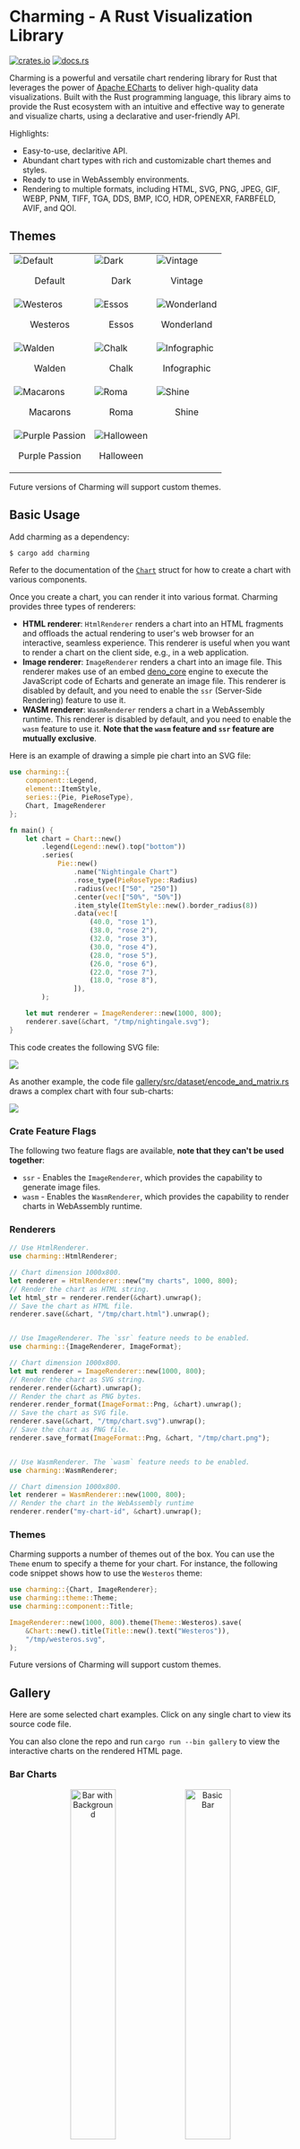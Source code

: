 # Charming - A Rust Visualization Library

[![crates.io](https://img.shields.io/crates/v/charming.svg)](https://crates.io/crates/charming)
[![docs.rs](https://docs.rs/charming/badge.svg)](https://docs.rs/charming)

Charming is a powerful and versatile chart rendering library for Rust that leverages the power of [Apache ECharts](https://echarts.apache.org/en/index.html) to deliver high-quality data visualizations. Built with the Rust programming language, this library aims to provide the Rust ecosystem with an intuitive and effective way to generate and visualize charts, using a declarative and user-friendly API.

Highlights:

- Easy-to-use, declaritive API.
- Abundant chart types with rich and customizable chart themes and styles.
- Ready to use in WebAssembly environments.
- Rendering to multiple formats, including HTML, SVG, PNG, JPEG, GIF, WEBP, PNM, TIFF, TGA, DDS, BMP, ICO, HDR, OPENEXR, FARBFELD, AVIF, and QOI.

## Themes

<table>
    <tr>
        <td><img src="./img/theme/default.png" alt="Default" /><p align="center">Default</p></td>
        <td><img src="./img/theme/dark.png" alt="Dark" /><p align="center">Dark</p></td>
        <td><img src="./img/theme/vintage.png" alt="Vintage" /><p align="center">Vintage</p></td>
    </tr>
    <tr>
        <td><img src="./img/theme/westeros.png" alt="Westeros" /><p align="center">Westeros</p></td>
        <td><img src="./img/theme/essos.png" alt="Essos" /><p align="center">Essos</p></td>
        <td><img src="./img/theme/wonderland.png" alt="Wonderland" /><p align="center">Wonderland</p></td>
    </tr>
    <tr>
        <td><img src="./img/theme/walden.png" alt="Walden" /><p align="center">Walden</p></td>
        <td><img src="./img/theme/chalk.png" alt="Chalk" /><p align="center">Chalk</p></td>
        <td><img src="./img/theme/infographic.png" alt="Infographic" /><p align="center">Infographic</p></td>
    </tr>
    <tr>
        <td><img src="./img/theme/macarons.png" alt="Macarons" /><p align="center">Macarons</p></td>
        <td><img src="./img/theme/roma.png" alt="Roma" /><p align="center">Roma</p></td>
        <td><img src="./img/theme/shine.png" alt="Shine" /><p align="center">Shine</p></td>
    </tr>
    <tr>
        <td><img src="./img/theme/purple-passion.png" alt="Purple Passion" /><p align="center">Purple Passion</p></td>
        <td><img src="./img/theme/halloween.png" alt="Halloween" /><p align="center">Halloween</p></td>
    </tr>
</table>

Future versions of Charming will support custom themes.

## Basic Usage

Add charming as a dependency:

```sh
$ cargo add charming
```

Refer to the documentation of the [`Chart`](https://docs.rs/charming/latest/charming/struct.Chart.html) struct for how to create a chart with various components.

Once you create a chart, you can render it into various format. Charming provides three types of renderers:

- **HTML renderer**: `HtmlRenderer` renders a chart into an HTML fragments and offloads the actual rendering to user's web browser for an interactive, seamless experience. This renderer is useful when you want to render a chart on the client side, e.g., in a web application.
- **Image renderer**: `ImageRenderer` renders a chart into an image file. This renderer makes use of an embed [deno_core](https://github.com/denoland/deno_core) engine to execute the JavaScript code of Echarts and generate an image file. This renderer is disabled by default, and you need to enable the `ssr` (Server-Side Rendering) feature to use it.
- **WASM renderer**: `WasmRenderer` renders a chart in a WebAssembly runtime. This renderer is disabled by default, and you need to enable the `wasm` feature to use it. **Note that the `wasm` feature and `ssr` feature are mutually exclusive**.

Here is an example of drawing a simple pie chart into an SVG file:

```rust
use charming::{
    component::Legend,
    element::ItemStyle,
    series::{Pie, PieRoseType},
    Chart, ImageRenderer
};

fn main() {
    let chart = Chart::new()
        .legend(Legend::new().top("bottom"))
        .series(
            Pie::new()
                .name("Nightingale Chart")
                .rose_type(PieRoseType::Radius)
                .radius(vec!["50", "250"])
                .center(vec!["50%", "50%"])
                .item_style(ItemStyle::new().border_radius(8))
                .data(vec![
                    (40.0, "rose 1"),
                    (38.0, "rose 2"),
                    (32.0, "rose 3"),
                    (30.0, "rose 4"),
                    (28.0, "rose 5"),
                    (26.0, "rose 6"),
                    (22.0, "rose 7"),
                    (18.0, "rose 8"),
                ]),
        );

    let mut renderer = ImageRenderer::new(1000, 800);
    renderer.save(&chart, "/tmp/nightingale.svg");
}
```

This code creates the following SVG file:

![](img/nightingale.svg)

As another example, the code file [gallery/src/dataset/encode_and_matrix.rs](./gallery/src/dataset/encode_and_matrix.rs) draws a complex chart with four sub-charts:

![](img/encode-and-matrix.svg)

### Crate Feature Flags

The following two feature flags are available, **note that they can't be used together**:

- `ssr` - Enables the `ImageRenderer`, which provides the capability to generate image files.
- `wasm` - Enables the `WasmRenderer`, which provides the capability to render charts in WebAssembly runtime.

### Renderers

```rs
// Use HtmlRenderer.
use charming::HtmlRenderer;

// Chart dimension 1000x800.
let renderer = HtmlRenderer::new("my charts", 1000, 800);
// Render the chart as HTML string.
let html_str = renderer.render(&chart).unwrap();
// Save the chart as HTML file.
renderer.save(&chart, "/tmp/chart.html").unwrap();


// Use ImageRenderer. The `ssr` feature needs to be enabled.
use charming::{ImageRenderer, ImageFormat};

// Chart dimension 1000x800.
let mut renderer = ImageRenderer::new(1000, 800);
// Render the chart as SVG string.
renderer.render(&chart).unwrap();
// Render the chart as PNG bytes.
renderer.render_format(ImageFormat::Png, &chart).unwrap();
// Save the chart as SVG file.
renderer.save(&chart, "/tmp/chart.svg").unwrap();
// Save the chart as PNG file.
renderer.save_format(ImageFormat::Png, &chart, "/tmp/chart.png");


// Use WasmRenderer. The `wasm` feature needs to be enabled.
use charming::WasmRenderer;

// Chart dimension 1000x800.
let renderer = WasmRenderer::new(1000, 800);
// Render the chart in the WebAssembly runtime
renderer.render("my-chart-id", &chart).unwrap();
```

### Themes

Charming supports a number of themes out of the box. You can use the `Theme` enum to specify a theme for your chart. For instance, the following code snippet shows how to use the `Westeros` theme:

```rust
use charming::{Chart, ImageRenderer};
use charming::theme::Theme;
use charming::component::Title;

ImageRenderer::new(1000, 800).theme(Theme::Westeros).save(
    &Chart::new().title(Title::new().text("Westeros")),
    "/tmp/westeros.svg",
);
```

Future versions of Charming will support custom themes.

## Gallery

Here are some selected chart examples. Click on any single chart to view its source code file.

You can also clone the repo and run `cargo run --bin gallery` to view the interactive charts on the rendered HTML page.

### Bar Charts

<div align="center">
<a href="./gallery/src/bar/bar_with_background.rs"><img src="./img/bar/bar_with_background.svg" width="40%" alt="Bar with Background" /></a>
<a href="./gallery/src/bar/basic_bar.rs"><img src="./img/bar/basic_bar.svg" width="40%" alt="Basic Bar" /></a>
<a href="./gallery/src/bar/radial_polar_bar_label_position.rs"><img src="./img/bar/radial_polar_bar_label_position.svg" width="40%" alt="Radial Polar Bar Label Position" /></a>
<a href="./gallery/src/bar/set_style_of_single_bar.rs"><img src="./img/bar/set_style_of_single_bar.svg" width="40%" alt="Set Style of Single Bar" /></a>
<a href="./gallery/src/bar/stacked_column.rs"><img src="./img/bar/stacked_column.svg" width="40%" alt="Stacked Column" /></a>
<a href="./gallery/src/bar/tangential_polar_bar.rs"><img src="./img/bar/tangential_polar_bar.svg" width="40%" alt="Tangential Polar Bar" /></a>
<a href="./gallery/src/bar/waterfall.rs"><img src="./img/bar/waterfall.svg" width="40%" alt="Waterfall" /></a>
<a href="./gallery/src/bar/world_population.rs"><img src="./img/bar/world_population.svg" width="40%" alt="World Population" /></a>
</div>

### Boxplot Charts

<div align="center">
<a href="./gallery/src/boxplot/boxplot_light_velocity.rs"><img src="./img/boxplot/boxplot_light_velocity.svg" width="40%" alt="Boxplot Light Velocity" /></a>
<a href="./gallery/src/boxplot/multiple_categories.rs"><img src="./img/boxplot/multiple_categories.svg" width="40%" alt="Multiple Categories" /></a>
</div>

### Candlestick Charts

<div align="center">
<a href="./gallery/src/candlestick/basic_candlestick.rs"><img src="./img/candlestick/basic_candlestick.svg" width="40%" alt="Basic Candlestick" /></a>
<a href="./gallery/src/candlestick/shanghai_index.rs"><img src="./img/candlestick/shanghai_index.svg" width="40%" alt="Shanghai Index" /></a>
</div>

### Funnel Charts

<div align="center">
<a href="./gallery/src/funnel/funnel_chart.rs"><img src="./img/funnel/funnel_chart.svg" width="40%" alt="Funnel Chart" /></a>
<a href="./gallery/src/funnel/multiple_funnels.rs"><img src="./img/funnel/multiple_funnels.svg" width="40%" alt="Multiple Funnels" /></a>
</div>

### Gauge Charts

<div align="center">
<a href="./gallery/src/gauge/gauge_barometer.rs"><img src="./img/gauge/gauge_barometer.svg" width="40%" alt="Gauge Barometer" /></a>
<a href="./gallery/src/gauge/gauge_basic.rs"><img src="./img/gauge/gauge_basic.svg" width="40%" alt="Gauge Basic" /></a>
<a href="./gallery/src/gauge/gauge_simple.rs"><img src="./img/gauge/gauge_simple.svg" width="40%" alt="Gauge Simple" /></a>
</div>

### Graph Charts

<div align="center">
<a href="./gallery/src/graph/hide_overlapped_label.rs"><img src="./img/graph/hide_overlapped_label.svg" width="40%" alt="Hide Overlapped Label" /></a>
<a href="./gallery/src/graph/les_miserables.rs"><img src="./img/graph/les_miserables.svg" width="40%" alt="Les Miserables" /></a>
</div>

### Heatmap Charts

<div align="center">
<a href="./gallery/src/heatmap/heatmap_on_cartesian.rs"><img src="./img/heatmap/heatmap_on_cartesian.svg" width="40%" alt="Heatmap on Cartesian" /></a>
</div>

### Line Charts

<div align="center">
<a href="./gallery/src/line/area_pieces.rs"><img src="./img/line/area_pieces.svg" width="40%" alt="Area Pieces" /></a>
<a href="./gallery/src/line/basic_area.rs"><img src="./img/line/basic_area.svg" width="40%" alt="Basic Area" /></a>
<a href="./gallery/src/line/basic_line.rs"><img src="./img/line/basic_line.svg" width="40%" alt="Basic Line" /></a>
<a href="./gallery/src/line/confidence_band.rs"><img src="./img/line/confidence_band.svg" width="40%" alt="Confidence Band" /></a>
<a href="./gallery/src/line/data_transform_filter.rs"><img src="./img/line/data_transform_filter.svg" width="40%" alt="Data Transform Filter" /></a>
<a href="./gallery/src/line/distribution_of_electricity.rs"><img src="./img/line/distribution_of_electricity.svg" width="40%" alt="Distribution of Electricity" /></a>
<a href="./gallery/src/line/gradient_stacked_area.rs"><img src="./img/line/gradient_stacked_area.svg" width="40%" alt="Gradient Stacked Area" /></a>
<a href="./gallery/src/line/large_scale_area.rs"><img src="./img/line/large_scale_area.svg" width="40%" alt="Large Scale Area" /></a>
<a href="./gallery/src/line/line_gradient.rs"><img src="./img/line/line_gradient.svg" width="40%" alt="Line Gradient" /></a>
<a href="./gallery/src/line/rainfall.rs"><img src="./img/line/rainfall.svg" width="40%" alt="Rainfall" /></a>
<a href="./gallery/src/line/rainfall_vs_evaporation.rs"><img src="./img/line/rainfall_vs_evaporation.svg" width="40%" alt="Rainfall Vs. Evaporation" /></a>
<a href="./gallery/src/line/smoothed_line.rs"><img src="./img/line/smoothed_line.svg" width="40%" alt="Smoothed Line" /></a>
<a href="./gallery/src/line/stacked_area.rs"><img src="./img/line/stacked_area.svg" width="40%" alt="Stacked Area" /></a>
<a href="./gallery/src/line/stacked_line.rs"><img src="./img/line/stacked_line.svg" width="40%" alt="Stacked Line" /></a>
<a href="./gallery/src/line/temperature_change.rs"><img src="./img/line/temperature_change.svg" width="40%" alt="Temperature Change" /></a>
<a href="./gallery/src/line/two_value_axes_in_polar.rs"><img src="./img/line/two_value_axes_in_polar.svg" width="40%" alt="Two Value-Axes in Polar" /></a>
</div>

### Parallel Charts

<div align="center">
<a href="./gallery/src/parallel/basic_parallel.rs"><img src="./img/parallel/basic_parallel.svg" width="40%" alt="Basic Parallel" /></a>
<a href="./gallery/src/parallel/parallel_aqi.rs"><img src="./img/parallel/parallel_aqi.svg" width="40%" alt="Parallel AQI" /></a>
</div>

### Pie Charts

<div align="center">
<a href="./gallery/src/pie/doughnut_chart_with_rounded_corner.rs"><img src="./img/pie/doughnut_chart_with_rounded_corner.svg" width="40%" alt="Nightingale" /></a>
<a href="./gallery/src/pie/nightingale.rs"><img src="./img/pie/nightingale.svg" width="40%" alt="Nightingale" /></a>
<a href="./gallery/src/pie/referer_of_a_website.rs"><img src="./img/pie/referer_of_a_website.svg" width="40%" alt="Referer of a Website" /></a>
</div>

### Radar Charts

<div align="center">
<a href="./gallery/src/radar/basic_radar.rs"><img src="./img/radar/basic_radar.svg" width="40%" alt="Basic Radar" /></a>
<a href="./gallery/src/radar/multiple_radar.rs"><img src="./img/radar/multiple_radar.svg" width="40%" alt="Multiple Radar" /></a>
<a href="./gallery/src/radar/proportion_of_browsers.rs"><img src="./img/radar/proportion_of_browsers.svg" width="40%" alt="Proportion of Browsers" /></a>
</div>

### Sankey Charts

<div align="center">
<a href="./gallery/src/sankey/basic_sankey.rs"><img src="./img/sankey/basic_sankey.svg" width="40%" alt="Basic Sankey" /></a>
<a href="./gallery/src/sankey/node_align_left_sankey.rs"><img src="./img/sankey/node_align_left_sankey.svg" width="40%" alt="Node Align Left Sankey" /></a>
<a href="./gallery/src/sankey/sankey_orient_vertical.rs"><img src="./img/sankey/sankey_orient_vertical.svg" width="40%" alt="Sankey Orient Vertical" /></a>
</div>

### Scatter Charts

<div align="center">
<a href="./gallery/src/scatter/anscombe_quartet.rs"><img src="./img/scatter/anscombe_quartet.svg" width="40%" alt="Anscombe Quartet" /></a>
<a href="./gallery/src/scatter/basic_scatter.rs"><img src="./img/scatter/basic_scatter.svg" width="40%" alt="Basic Scatter" /></a>
<a href="./gallery/src/scatter/bubble_chart.rs"><img src="./img/scatter/bubble_chart.svg" width="40%" alt="Bubble Chart" /></a>
<a href="./gallery/src/scatter/effect_scatter.rs"><img src="./img/scatter/effect_scatter.svg" width="40%" alt="Effect Scatter" /></a>
<a href="./gallery/src/scatter/punch_card_of_github.rs"><img src="./img/scatter/punch_card_of_github.svg" width="40%" alt="Punch Card of Github" /></a>
</div>

### Sunburst Charts

<div align="center">
<a href="./gallery/src/sunburst/drink_flavors.rs"><img src="./img/sunburst/drink_flavors.svg" width="40%" alt="Drink Flavors" /></a>
</div>

### Theme River Charts

<div align="center">
<a href="./gallery/src/theme_river/theme_river_lastfm.rs"><img src="./img/theme_river/theme_river_lastfm.svg" width="40%" alt="Theme River LastFM" /></a>
</div>

### Tree Charts

<div align="center">
<a href="./gallery/src/tree/from_left_to_right_tree.rs"><img src="./img/tree/from_left_to_right_tree.svg" width="40%" alt="From Left to Right Tree" /></a>
<a href="./gallery/src/tree/multiple_trees.rs"><img src="./img/tree/multiple_trees.svg" width="40%" alt="Multiple Trees" /></a>
</div>

### Custom Charts

<div align="center">
<a href="./gallery/src/candlestick/ohlc.rs"><img src="./img/candlestick/ohlc.svg" width="40%" alt="Custom Error Bar/Candle Stick" /></a>
</div>
